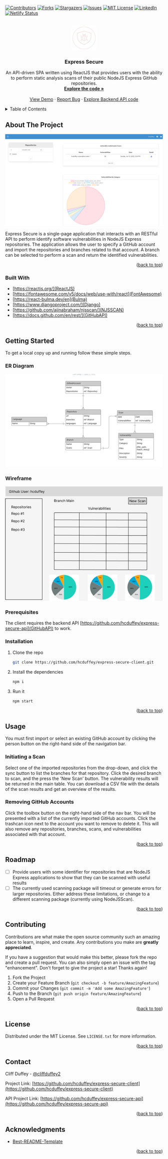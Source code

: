 <div id="top"></div>
<!--
*** Thanks for checking out the Best-README-Template. If you have a suggestion
*** that would make this better, please fork the repo and create a pull request
*** or simply open an issue with the tag "enhancement".
*** Don't forget to give the project a star!
*** Thanks again! Now go create something AMAZING! :D
-->



<!-- PROJECT SHIELDS -->
<!--
*** I'm using markdown "reference style" links for readability.
*** Reference links are enclosed in brackets [ ] instead of parentheses ( ).
*** See the bottom of this document for the declaration of the reference variables
*** for contributors-url, forks-url, etc. This is an optional, concise syntax you may use.
*** https://www.markdownguide.org/basic-syntax/#reference-style-links
-->
[![Contributors][contributors-shield]][contributors-url]
[![Forks][forks-shield]][forks-url]
[![Stargazers][stars-shield]][stars-url]
[![Issues][issues-shield]][issues-url]
[![MIT License][license-shield]][license-url]
[![LinkedIn][linkedin-shield]][linkedin-url]
[![Netlify Status](https://api.netlify.com/api/v1/badges/721f61ac-18bd-47bd-a48a-77cc66f64f54/deploy-status)](https://app.netlify.com/sites/stalwart-cupcake-b2153c/deploys)



<!-- PROJECT LOGO -->
<br />

<div align="center">
  <a href="https://github.com/hcduffey/express-secure-client">
    <img src="public/images/logo.png" alt="Logo" width="80" height="80">
  </a>
</div>

<div align="center">
  
<h3 align="center">Express Secure</h3>

  <p align="center">
    An API-driven SPA written using ReactJS that provides users with the ability to perform static analysis scans of their public NodeJS Express GitHub repositories.
    <br />
    <a href="https://github.com/hcduffey/express-secure-client"><strong>Explore the code »</strong></a>
    <br />
    <br />
    <a href="https://main--stalwart-cupcake-b2153c.netlify.app/">View Demo</a>
    ·
    <a href="https://github.com/hcduffey/express-secure-client/issues">Report Bug</a>
    ·
    <a href="https://github.com/hcduffey/express-secure-api">Explore Backend API code</a>
  </p>
</div>



<!-- TABLE OF CONTENTS -->
<details>
  <summary>Table of Contents</summary>
  <ol>
    <li>
      <a href="#about-the-project">About The Project</a>
      <ul>
        <li><a href="#built-with">Built With</a></li>
      </ul>
    </li>
    <li>
      <a href="#getting-started">Getting Started</a>
      <ul>
        <li><a href="#prerequisites">Prerequisites</a></li>
        <li><a href="#installation">Installation</a></li>
      </ul>
    </li>
    <li><a href="#usage">Usage</a></li>
    <li><a href="#roadmap">Roadmap</a></li>
    <li><a href="#contributing">Contributing</a></li>
    <li><a href="#license">License</a></li>
    <li><a href="#contact">Contact</a></li>
    <li><a href="#acknowledgments">Acknowledgments</a></li>
  </ol>
</details>



<!-- ABOUT THE PROJECT -->
## About The Project

[![Product Name Screen Shot][product-screenshot]](public/images/screen_shot.png)

Express Secure is a single-page application that interacts with an RESTful API to perform identify software vulnerabilities in NodeJS Express repositories. The application allows the user to specify a GitHub account and import the repositories and branches related to that account. A branch can be selected to perform a scan and return the identified vulnerabilities.

<p align="right">(<a href="#top">back to top</a>)</p>

### Built With

* [https://reactjs.org/](ReactJS)
* [https://fontawesome.com/v5/docs/web/use-with/react](FontAwesome)
* [https://react-bulma.dev/en](Bulma)
* [https://www.djangoproject.com/](Django)
* [https://github.com/ajinabraham/njsscan/](NJSSCAN)
* [https://docs.github.com/en/rest/](GitHubAPI)


<p align="right">(<a href="#top">back to top</a>)</p>

<!-- GETTING STARTED -->
## Getting Started

To get a local copy up and running follow these simple steps.

### ER Diagram
[![ER Diagram][er-diagram]](public/images/er-diagram.png)

### Wireframe
[![Wireframe][wire-frame]](public/images/wire-frame.png)

### Prerequisites

The client requires the backend API [https://github.com/hcduffey/express-secure-api](GitHubAPI) to work.

### Installation

1. Clone the repo
   ```sh
   git clone https://github.com/hcduffey/express-secure-client.git
   ```
2. Install the dependencies
   ```sh
   npm i
   ```
3. Run it
   ```sh
   npm start
   ```

<p align="right">(<a href="#top">back to top</a>)</p>



<!-- USAGE EXAMPLES -->
## Usage

You must first import or select an existing GitHub account by clicking the person button on the right-hand side of the navigation bar.

### Initiating a Scan

Select one of the imported repositories from the drop-down, and click the sync button to list the branches for that repository. Click the desired branch to scan, and the press the 'New Scan' button. The vulnerability results will be returned in the main table. You can download a CSV file with the details of the scan results and get an overview of the results.

### Removing GitHub Accounts

Click the toolbox button on the right-hand side of the nav bar. You will be presented with a list of the currently imported GitHub accounts. Click the trashcan icon next to the account you want to remove to delete it. This will also remove any repositories, branches, scans, and vulnerabilities associated with that account.

<p align="right">(<a href="#top">back to top</a>)</p>

<!-- ROADMAP -->
## Roadmap

- [ ] Provide users with some identifier for repositories that are NodeJS Express applications to show that they can be scanned with useful results
- [ ] The currently used scanning package will timeout or generate errors for larger repositories. Either address these limitations, or change to a different scanning package (currently using NodeJSScan).

<p align="right">(<a href="#top">back to top</a>)</p>



<!-- CONTRIBUTING -->
## Contributing

Contributions are what make the open source community such an amazing place to learn, inspire, and create. Any contributions you make are **greatly appreciated**.

If you have a suggestion that would make this better, please fork the repo and create a pull request. You can also simply open an issue with the tag "enhancement".
Don't forget to give the project a star! Thanks again!

1. Fork the Project
2. Create your Feature Branch (`git checkout -b feature/AmazingFeature`)
3. Commit your Changes (`git commit -m 'Add some AmazingFeature'`)
4. Push to the Branch (`git push origin feature/AmazingFeature`)
5. Open a Pull Request

<p align="right">(<a href="#top">back to top</a>)</p>



<!-- LICENSE -->
## License

Distributed under the MIT License. See `LICENSE.txt` for more information.

<p align="right">(<a href="#top">back to top</a>)</p>



<!-- CONTACT -->
## Contact

Cliff Duffey - [@cliffduffey2](https://twitter.com/cliffduffey2)

Project Link: [https://github.com/hcduffey/express-secure-client](https://github.com/hcduffey/express-secure-client)

API Project Link: [https://github.com/hcduffey/express-secure-api](https://github.com/hcduffey/express-secure-api)

<p align="right">(<a href="#top">back to top</a>)</p>



<!-- ACKNOWLEDGMENTS -->
## Acknowledgments

* [Best-README-Template](https://github.com/othneildrew/Best-README-Template)

<p align="right">(<a href="#top">back to top</a>)</p>



<!-- MARKDOWN LINKS & IMAGES -->
<!-- https://www.markdownguide.org/basic-syntax/#reference-style-links -->
[contributors-shield]: https://img.shields.io/github/contributors/hcduffey/express-secure-client.svg?style=for-the-badge
[contributors-url]: https://github.com/hcduffey/express-secure-client/graphs/contributors
[forks-shield]: https://img.shields.io/github/forks/hcduffey/express-secure-client.svg?style=for-the-badge
[forks-url]: https://github.com/hcduffey/express-secure-client/network/members
[stars-shield]: https://img.shields.io/github/stars/hcduffey/express-secure-client.svg?style=for-the-badge
[stars-url]: https://github.com/hcduffey/express-secure-client/stargazers
[issues-shield]: https://img.shields.io/github/issues/hcduffey/express-secure-client.svg?style=for-the-badge
[issues-url]: https://github.com/hcduffey/express-secure-client/issues
[license-shield]: https://img.shields.io/github/license/hcduffey/express-secure-client.svg?style=for-the-badge
[license-url]: https://github.com/hcduffey/express-secure-client/blob/master/LICENSE.txt
[linkedin-shield]: https://img.shields.io/badge/-LinkedIn-black.svg?style=for-the-badge&logo=linkedin&colorB=555
[linkedin-url]: https://linkedin.com/in/cduffey
[product-screenshot]: public/images/screen_shot.png
[er-diagram]: public/images/er-diagram.png
[wire-frame]: public/images/wire-frame.png